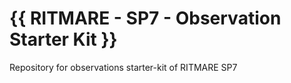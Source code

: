 {{ RITMARE - SP7 - Observation Starter Kit }}
=====

Repository for observations starter-kit of RITMARE SP7

